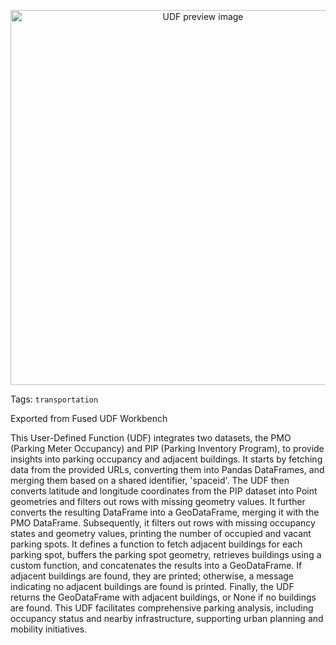 <!--fused:preview-->
<p align="center"><img src="https://luke2019-eng.github.io/Fused-LA_parking_occupancy/LA_Fused.png" width="600" alt="UDF preview image"></p>

<!--fused:tags-->
Tags: `transportation`

<!--fused:readme-->
Exported from Fused UDF Workbench

This User-Defined Function (UDF) integrates two datasets, the PMO (Parking Meter Occupancy) and PIP (Parking Inventory Program), to provide insights into parking occupancy and adjacent buildings. It starts by fetching data from the provided URLs, converting them into Pandas DataFrames, and merging them based on a shared identifier, 'spaceid'. The UDF then converts latitude and longitude coordinates from the PIP dataset into Point geometries and filters out rows with missing geometry values. It further converts the resulting DataFrame into a GeoDataFrame, merging it with the PMO DataFrame. Subsequently, it filters out rows with missing occupancy states and geometry values, printing the number of occupied and vacant parking spots. It defines a function to fetch adjacent buildings for each parking spot, buffers the parking spot geometry, retrieves buildings using a custom function, and concatenates the results into a GeoDataFrame. If adjacent buildings are found, they are printed; otherwise, a message indicating no adjacent buildings are found is printed. Finally, the UDF returns the GeoDataFrame with adjacent buildings, or None if no buildings are found. This UDF facilitates comprehensive parking analysis, including occupancy status and nearby infrastructure, supporting urban planning and mobility initiatives.
